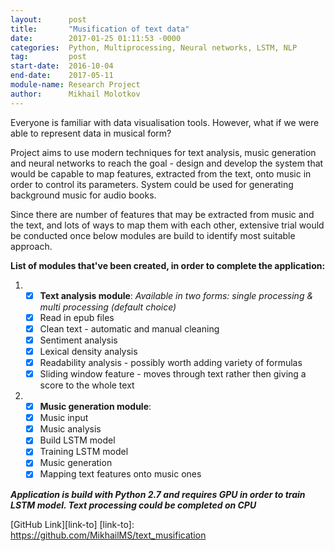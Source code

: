 ```yaml
---
layout:      post
title:       "Musification of text data"
date:        2017-01-25 01:11:53 -0000
categories:  Python, Multiprocessing, Neural networks, LSTM, NLP
tag:         post
start-date:  2016-10-04
end-date:    2017-05-11
module-name: Research Project
author:      Mikhail Molotkov
---
```

Everyone is familiar with data visualisation tools. However, what if we were able to represent data in musical form?

Project aims to use modern techniques for text analysis, music generation and neural networks to reach the goal - design and develop the system
that would be capable to map features, extracted from the text, onto music in order to control its parameters. System could be used for generating background music for audio books.

Since there are number of features that may be extracted from music and the text, and lots of ways to map them with each other,
extensive trial would be conducted once below modules are build to identify most suitable approach.

**List of modules that've been created, in order to complete the application:**

1. - [x] **Text analysis module**: _Available in two forms: single processing & multi processing (default choice)_
   - [x] Read in epub files
   - [x] Clean text - automatic and manual cleaning
   - [x] Sentiment analysis
   - [x] Lexical density analysis
   - [x] Readability analysis - possibly worth adding variety of formulas
   - [x] Sliding window feature - moves through text rather then giving a score to the whole text

2. - [x] **Music generation module**:
   - [x] Music input
   - [x] Music analysis
   - [x] Build LSTM model
   - [x] Training LSTM model
   - [x] Music generation
   - [x] Mapping text features onto music ones

**_Application is build with Python 2.7 and requires GPU in order to train LSTM model. Text processing could be completed on CPU_**

[GitHub Link][link-to]
[link-to]: https://github.com/MikhailMS/text_musification
